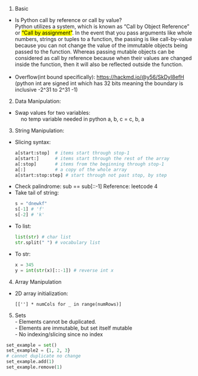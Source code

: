 1. Basic
- Is Python call by reference or call by value?
   <br>Python utilizes a system, which is known as “Call by Object Reference” or <mark>“Call by assignment”</mark>. In the event that you pass arguments like whole numbers, strings or tuples to a function, the passing is like call-by-value because you can not change the value of the immutable objects being passed to the function. Whereas passing mutable objects can be considered as call by reference because when their values are changed inside the function, then it will also be reflected outside the function.
<br><br>
- Overflow(int bound specifically): https://hackmd.io/@y56/SkDyI8efH (python int are signed int which has 32 bits
    meaning the boundary is inclusive -2^31 to 2^31 -1)
2. Data Manipulation:
- Swap values for two variables: <br>&nbsp;&nbsp;&nbsp;&nbsp;no temp variable needed in python a, b, c = c, b, a 
3. String Manipulation:
- Slicing syntax:
   ```python
   a[start:stop]  # items start through stop-1
   a[start:]      # items start through the rest of the array
   a[:stop]       # items from the beginning through stop-1
   a[:]           # a copy of the whole array
   a[start:stop:step] # start through not past stop, by step
   ```
- Check palindrome: sub == sub[::-1] Reference: leetcode 4
- Take tail of string: 
    ```python
    s = "dnewkf"
    s[-1] # 'f'
    s[-2] # 'k'
    ```
- To list:
    ```python
    list(str) # char list
    str.split(" ") # vocabulary list
    ```
- To str:
    ```python
    x = 345
    y = int(str(x)[::-1]) # reverse int x
    ```
4. Array Manipulation
- 2D array initialization:
    ```
    [[''] * numCols for _ in range(numRows)]
    ```
5. Sets
      <br> - Elements cannot be duplicated.
      <br> - Elements are immutable, but set itself mutable
      <br> - No indexing/slicing since no index
```python
set_example = set() 
set_example2 = {1, 2, 3}
# cannot duplicate no change
set_example.add(1)
set_example.remove(1)
```
